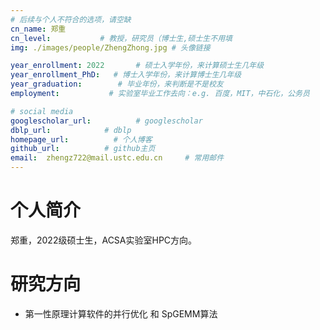 ```yaml
---
# 后续与个人不符合的选项，请空缺
cn_name: 郑重
cn_level:           # 教授，研究员（博士生,硕士生不用填
img: ./images/people/ZhengZhong.jpg # 头像链接

year_enrollment: 2022       # 硕士入学年份，来计算硕士生几年级
year_enrollment_PhD:   # 博士入学年份，来计算博士生几年级
year_graduation:        # 毕业年份，来判断是不是校友
employment:           # 实验室毕业工作去向：e.g. 百度，MIT，中石化，公务员

# social media
googlescholar_url:          # googlescholar
dblp_url:            # dblp
homepage_url:          # 个人博客
github_url:          # github主页
email:  zhengz722@mail.ustc.edu.cn     # 常用邮件
---
```


# 个人简介

郑重，2022级硕士生，ACSA实验室HPC方向。

# 研究方向

* 第一性原理计算软件的并行优化 和 SpGEMM算法
